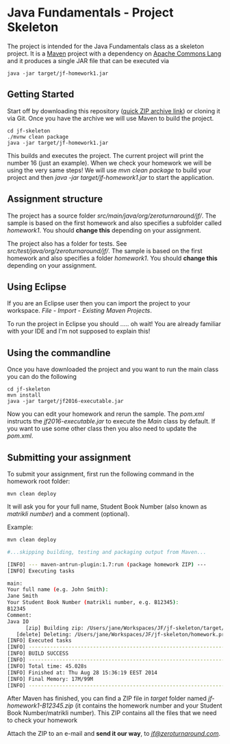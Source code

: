 Java Fundamentals - Project Skeleton
===========

The project is intended for the Java Fundamentals class as a skeleton project. It is a [Maven](http://maven.apache.org/)
project with a dependency on [Apache Commons Lang](http://commons.apache.org/lang/) and it produces a single
JAR file that can be executed via

```shell
java -jar target/jf-homework1.jar
```

Getting Started
---------------

Start off by downloading this repository ([quick ZIP archive link](https://github.com/toomasr/jf-skeleton/zipball/master))
or cloning it via Git. Once you have the archive we will use Maven to build the project.

```shell
cd jf-skeleton
./mvnw clean package
java -jar target/jf-homework1.jar
```

This builds and executes the project. The current project will print the number 16 (just an example). When we check your
homework we will be using the very same steps! We will use *mvn clean package* to build your project and then
*java -jar target/jf-homework1.jar* to start the application.

Assignment structure
--------------------------

The project has a source folder *src/main/java/org/zeroturnaround/jf/*. The sample is based on the first homework and
also specifies a subfolder called *homework1*. You should **change this** depending on your assignment.

The project also has a folder for tests. See *src/test/java/org/zeroturnaround/jf/*. The sample is based on the first homework
and also specifies a folder *homework1*. You should **change this** depending on your assignment.

Using Eclipse
-------------

If you are an Eclipse user then you can import the project to your workspace. *File* - *Import* - *Existing Maven Projects*.

To run the project in Eclipse you should ..... oh wait! You are already familiar with your IDE and I'm not supposed to explain this!

Using the commandline
---------------------

Once you have downloaded the project and you want to run the main class you can do the following

```shell
cd jf-skeleton
mvn install
java -jar target/jf2016-executable.jar
```

Now you can edit your homework and rerun the sample. The *pom.xml* instructs the *jf2016-executable.jar* to execute
the *Main* class by default. If you want to use some other class then you also need to update the *pom.xml*.

Submitting your assignment
--------------------------

To submit your assignment, first run the following command in the homework root folder:

```
mvn clean deploy
```

It will ask you for your full name, Student Book Number (also known as *matrikli number*) and a comment (optional).

Example:

```bash
mvn clean deploy

#...skipping building, testing and packaging output from Maven...

[INFO] --- maven-antrun-plugin:1.7:run (package homework ZIP) ---
[INFO] Executing tasks

main:
Your full name (e.g. John Smith):
Jane Smith
Your Student Book Number (matrikli number, e.g. B12345):
B12345
Comment:
Java IO
      [zip] Building zip: /Users/jane/Workspaces/JF/jf-skeleton/target/jf-howework1-B12345.zip
   [delete] Deleting: /Users/jane/Workspaces/JF/jf-skeleton/homework.properties
[INFO] Executed tasks
[INFO] ------------------------------------------------------------------------
[INFO] BUILD SUCCESS
[INFO] ------------------------------------------------------------------------
[INFO] Total time: 45.028s
[INFO] Finished at: Thu Aug 28 15:36:19 EEST 2014
[INFO] Final Memory: 17M/99M
[INFO] ------------------------------------------------------------------------
```

After Maven has finished, you can find a ZIP file in *target* folder named
*jf-homework1-B12345.zip* (it contains the homework number and your Student Book Number/matrikli number).
This ZIP contains all the files that we need to check your homework

Attach the ZIP to an e-mail and **send it our way**, to *jf@zeroturnaround.com*.
